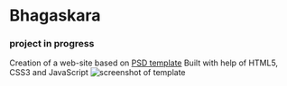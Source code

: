 # Bhagaskara
### project in progress

Creation of a web-site based on [PSD template](https://www.behance.net/gallery/16872707/Bhagaskara-Onepage-PSD-Template)
Built with help of HTML5, CSS3 and JavaScript
![screenshot of template](https://mir-s3-cdn-cf.behance.net/project_modules/disp/24537216872707.562b271d8152d.jpg)